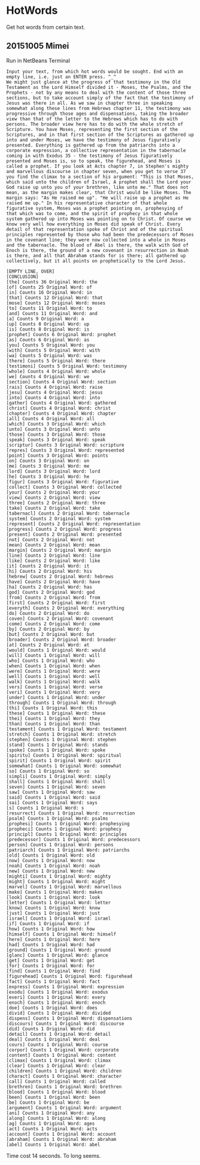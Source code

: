 # HotWords

Get hot words from certain text.

## 20151005 Mimei

Run in NetBeans Terminal

    Input your text, from which hot words would be sought. End with an empty line, i.e. just an ENTER press. ^_^
    We might just glance at the progress of that testimony in the Old Testament as the Lord Himself divided it - Moses, the Psalms, and the Prophets - not by any means to deal with the content of those three sections, but to take account simply of the fact that the testimony of Jesus was there in all. As we saw in chapter three in speaking somewhat along these lines from Hebrews chapter 11, the testimony was progressive through those ages and dispensations, taking the broader view than that of the letter to the Hebrews which has to do with persons. The broader view here has to do with the whole stretch of Scripture. You have Moses, representing the first section of the Scriptures, and in that first section of the Scriptures as gathered up into and under Moses, we have the testimony of Jesus figuratively presented. Everything is gathered up from the patriarchs into a corporate expression, a collective representation in the tabernacle coming in with Exodus 35 - the testimony of Jesus figuratively presented and Moses is, so to speak, the figurehead, and Moses is called a prophet. If you look at Acts chapter 7, in Stephen's mighty and marvellous discourse in chapter seven, when you get to verse 37 you find the climax to a section of his argument: "This is that Moses, which said unto the children of Israel, A prophet shall the Lord your God raise up unto you of your brethren, like unto me." That does not mean, as the margin makes clear, that Christ would be like Moses. The margin says: "As He raised me up". "He will raise up a prophet as He raised me up." In his representative character of that whole figurative system, Moses was a prophet pointing on, prophesying of that which was to come, and the spirit of prophecy in that whole system gathered up into Moses was pointing on to Christ. Of course we know very well how everything in Moses did speak of Christ. Every detail of that representation spoke of Christ and of the spiritual principles represented by those who had been the predecessors of Moses in the covenant line; they were now collected into a whole in Moses and the tabernacle. The blood of Abel is there, the walk with God of Enoch is there, the ground of a new covenant in resurrection in Noah is there, and all that Abraham stands for is there; all gathered up collectively, but it all points on prophetically to the Lord Jesus.

    [EMPTY LINE, OVER]
    [CONCLUSION]
    [the] Counts 36 Original Word: the
    [of] Counts 25 Original Word: of
    [in] Counts 16 Original Word: in
    [that] Counts 12 Original Word: that
    [mose] Counts 12 Original Word: moses
    [to] Counts 11 Original Word: to
    [and] Counts 11 Original Word: and
    [a] Counts 9 Original Word: a
    [up] Counts 8 Original Word: up
    [is] Counts 8 Original Word: is
    [prophet] Counts 6 Original Word: prophet
    [as] Counts 6 Original Word: as
    [you] Counts 5 Original Word: you
    [with] Counts 5 Original Word: with
    [wa] Counts 5 Original Word: was
    [there] Counts 5 Original Word: there
    [testimoni] Counts 5 Original Word: testimony
    [whole] Counts 4 Original Word: whole
    [we] Counts 4 Original Word: we
    [section] Counts 4 Original Word: section
    [rais] Counts 4 Original Word: raise
    [jesu] Counts 4 Original Word: jesus
    [into] Counts 4 Original Word: into
    [gather] Counts 4 Original Word: gathered
    [christ] Counts 4 Original Word: christ
    [chapter] Counts 4 Original Word: chapter
    [all] Counts 4 Original Word: all
    [which] Counts 3 Original Word: which
    [unto] Counts 3 Original Word: unto
    [those] Counts 3 Original Word: those
    [speak] Counts 3 Original Word: speak
    [scriptur] Counts 3 Original Word: scripture
    [repres] Counts 3 Original Word: represented
    [point] Counts 3 Original Word: points
    [on] Counts 3 Original Word: on
    [me] Counts 3 Original Word: me
    [lord] Counts 3 Original Word: lord
    [he] Counts 3 Original Word: he
    [figur] Counts 3 Original Word: figurative
    [collect] Counts 3 Original Word: collected
    [your] Counts 2 Original Word: your
    [view] Counts 2 Original Word: view
    [three] Counts 2 Original Word: three
    [take] Counts 2 Original Word: take
    [tabernacl] Counts 2 Original Word: tabernacle
    [system] Counts 2 Original Word: system
    [represent] Counts 2 Original Word: representation
    [progress] Counts 2 Original Word: progress
    [present] Counts 2 Original Word: presented
    [not] Counts 2 Original Word: not
    [mean] Counts 2 Original Word: mean
    [margin] Counts 2 Original Word: margin
    [line] Counts 2 Original Word: line
    [like] Counts 2 Original Word: like
    [it] Counts 2 Original Word: it
    [hi] Counts 2 Original Word: his
    [hebrew] Counts 2 Original Word: hebrews
    [have] Counts 2 Original Word: have
    [ha] Counts 2 Original Word: has
    [god] Counts 2 Original Word: god
    [from] Counts 2 Original Word: from
    [first] Counts 2 Original Word: first
    [everyth] Counts 2 Original Word: everything
    [do] Counts 2 Original Word: do
    [coven] Counts 2 Original Word: covenant
    [come] Counts 2 Original Word: come
    [by] Counts 2 Original Word: by
    [but] Counts 2 Original Word: but
    [broader] Counts 2 Original Word: broader
    [at] Counts 2 Original Word: at
    [would] Counts 1 Original Word: would
    [will] Counts 1 Original Word: will
    [who] Counts 1 Original Word: who
    [when] Counts 1 Original Word: when
    [were] Counts 1 Original Word: were
    [well] Counts 1 Original Word: well
    [walk] Counts 1 Original Word: walk
    [vers] Counts 1 Original Word: verse
    [veri] Counts 1 Original Word: very
    [under] Counts 1 Original Word: under
    [through] Counts 1 Original Word: through
    [thi] Counts 1 Original Word: this
    [these] Counts 1 Original Word: these
    [thei] Counts 1 Original Word: they
    [than] Counts 1 Original Word: than
    [testament] Counts 1 Original Word: testament
    [stretch] Counts 1 Original Word: stretch
    [stephen] Counts 1 Original Word: stephen
    [stand] Counts 1 Original Word: stands
    [spoke] Counts 1 Original Word: spoke
    [spiritu] Counts 1 Original Word: spiritual
    [spirit] Counts 1 Original Word: spirit
    [somewhat] Counts 1 Original Word: somewhat
    [so] Counts 1 Original Word: so
    [simpli] Counts 1 Original Word: simply
    [shall] Counts 1 Original Word: shall
    [seven] Counts 1 Original Word: seven
    [saw] Counts 1 Original Word: saw
    [said] Counts 1 Original Word: said
    [sai] Counts 1 Original Word: says
    [s] Counts 1 Original Word: s
    [resurrect] Counts 1 Original Word: resurrection
    [psalm] Counts 1 Original Word: psalms
    [prophesi] Counts 1 Original Word: prophesying
    [propheci] Counts 1 Original Word: prophecy
    [principl] Counts 1 Original Word: principles
    [predecessor] Counts 1 Original Word: predecessors
    [person] Counts 1 Original Word: persons
    [patriarch] Counts 1 Original Word: patriarchs
    [old] Counts 1 Original Word: old
    [now] Counts 1 Original Word: now
    [noah] Counts 1 Original Word: noah
    [new] Counts 1 Original Word: new
    [mighti] Counts 1 Original Word: mighty
    [might] Counts 1 Original Word: might
    [marvel] Counts 1 Original Word: marvellous
    [make] Counts 1 Original Word: makes
    [look] Counts 1 Original Word: look
    [letter] Counts 1 Original Word: letter
    [know] Counts 1 Original Word: know
    [just] Counts 1 Original Word: just
    [israel] Counts 1 Original Word: israel
    [if] Counts 1 Original Word: if
    [how] Counts 1 Original Word: how
    [himself] Counts 1 Original Word: himself
    [here] Counts 1 Original Word: here
    [had] Counts 1 Original Word: had
    [ground] Counts 1 Original Word: ground
    [glanc] Counts 1 Original Word: glance
    [get] Counts 1 Original Word: get
    [for] Counts 1 Original Word: for
    [find] Counts 1 Original Word: find
    [figurehead] Counts 1 Original Word: figurehead
    [fact] Counts 1 Original Word: fact
    [express] Counts 1 Original Word: expression
    [exodu] Counts 1 Original Word: exodus
    [everi] Counts 1 Original Word: every
    [enoch] Counts 1 Original Word: enoch
    [doe] Counts 1 Original Word: does
    [divid] Counts 1 Original Word: divided
    [dispens] Counts 1 Original Word: dispensations
    [discours] Counts 1 Original Word: discourse
    [did] Counts 1 Original Word: did
    [detail] Counts 1 Original Word: detail
    [deal] Counts 1 Original Word: deal
    [cours] Counts 1 Original Word: course
    [corpor] Counts 1 Original Word: corporate
    [content] Counts 1 Original Word: content
    [climax] Counts 1 Original Word: climax
    [clear] Counts 1 Original Word: clear
    [children] Counts 1 Original Word: children
    [charact] Counts 1 Original Word: character
    [call] Counts 1 Original Word: called
    [brethren] Counts 1 Original Word: brethren
    [blood] Counts 1 Original Word: blood
    [been] Counts 1 Original Word: been
    [be] Counts 1 Original Word: be
    [argument] Counts 1 Original Word: argument
    [ani] Counts 1 Original Word: any
    [along] Counts 1 Original Word: along
    [ag] Counts 1 Original Word: ages
    [act] Counts 1 Original Word: acts
    [account] Counts 1 Original Word: account
    [abraham] Counts 1 Original Word: abraham
    [abel] Counts 1 Original Word: abel
    
Time cost 14 seconds. To long seems.
